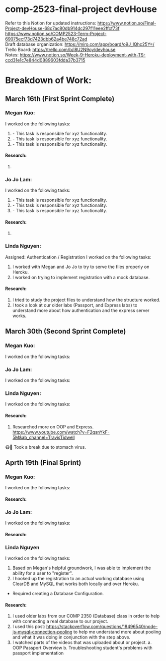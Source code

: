 # comp-2523-final-project devHouse

Refer to this Notion for updated instructions: https://www.notion.so/Final-Project-devHouse-68c7ac80db914dc297f11eee2ffcf73f  
https://www.notion.so/COMP2523-Term-Project-69075ecf73d7423dbb62a4be748c72ad  
Draft database organization: https://miro.com/app/board/o9J_lQhc25Y=/  
Trello Board: https://trello.com/b/i8U2N9oy/devhouse  
Notes: https://www.notion.so/Week-9-Heroku-deployment-with-TS-ccd31e1c7e844d0889603fdda37b3715

# Breakdown of Work:

## March 16th (First Sprint Complete)
### Megan Kuo:
I worked on the following tasks:

1. <Insert Some Task Here> - This task is responsible for xyz functionality.
2. <Insert Some Task Here> - This task is responsible for xyz functionality.
3. <Insert Some Task Here> - This task is responsible for xyz functionality.

#### Research:

1. <Insert Video or Link to thing you needed to research>

### Jo Jo Lam:
I worked on the following tasks:

1. <Insert Some Task Here> - This task is responsible for xyz functionality.
2. <Insert Some Task Here> - This task is responsible for xyz functionality.
3. <Insert Some Task Here> - This task is responsible for xyz functionality.

#### Research:

1. <Insert Video or Link to thing you needed to research>


### Linda Nguyen:
Assigned: Authentication / Registration
I worked on the following tasks:

1. I worked with Megan and Jo Jo to try to serve the files properly on Heroku.
2. I worked on trying to implement registration with a mock database.

#### Research:
1. I tried to study the project files to understand how the structure worked.
2. I took a look at our older labs (Passport, and Express labs) to understand more about how authentication and the express server works.


## March 30th (Second Sprint Complete)
### Megan Kuo:
I worked on the following tasks:



### Jo Jo Lam:
I worked on the following tasks:

### Linda Nguyen:
I worked on the following tasks:

#### Research:
1. Researched more on OOP and Express.
https://www.youtube.com/watch?v=F2qsnYkF-5M&ab_channel=TravisTidwell

😷🤒 Took a break due to stomach virus.


## Aprth 19th (Final Sprint)
### Megan Kuo:
I worked on the following tasks:

#### Research:

### Jo Jo Lam:
I worked on the following tasks:

#### Research:


### Linda Nguyen
I worked on the following tasks:

1. Based on Megan's helpful groundwork, I was able to implement the ability for a user to "register".
2. I hooked up the registration to an actual working database using ClearDB and MySQL that works both locally and over Heroku.
  * Required creating a Database Configuration.

#### Research:
1. I used older labs from our COMP 2350 (Database) class in order to help with connecting a real database to our project.
2. I used this post: https://stackoverflow.com/questions/18496540/node-js-mysql-connection-pooling to help me understand more about pooling and what it was doing in conjunction with the step above.
3. I watched parts of the videos that was uploaded about or project.
  a. OOP Passport Overview
  b. Troubleshooting student's problems with passport implementation



